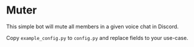 # Muter

This simple bot will mute all members in a given voice chat in Discord.

Copy `example_config.py` to `config.py` and replace fields to your use-case.